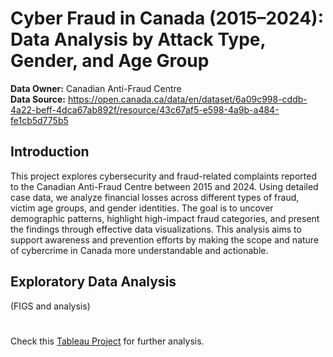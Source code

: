 # Cyber Fraud in Canada (2015–2024): Data Analysis by Attack Type, Gender, and Age Group

**Data Owner:** Canadian Anti-Fraud Centre\
**Data Source:** https://open.canada.ca/data/en/dataset/6a09c998-cddb-4a22-beff-4dca67ab892f/resource/43c67af5-e598-4a9b-a484-fe1cb5d775b5

## Introduction
This project explores cybersecurity and fraud-related complaints reported to the Canadian Anti-Fraud Centre between 2015 and 2024. Using detailed case data, we analyze financial losses across different types of fraud, victim age groups, and gender identities. The goal is to uncover demographic patterns, highlight high-impact fraud categories, and present the findings through effective data visualizations. This analysis aims to support awareness and prevention efforts by making the scope and nature of cybercrime in Canada more understandable and actionable.

## Exploratory Data Analysis

(FIGS and analysis)



# 

Check this [Tableau Project](https://public.tableau.com/views/CanadaFraudDashboard20212024/Overview?:language=en-US&:sid=&:redirect=auth&:display_count=n&:origin=viz_share_link) for further analysis.